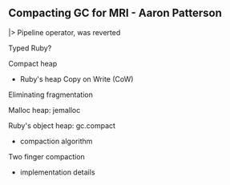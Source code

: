 ## Compacting GC for MRI - Aaron Patterson

|> Pipeline operator, was reverted

Typed Ruby? 

Compact heap

- Ruby's heap
Copy on Write (CoW) 

Eliminating fragmentation

Malloc heap: jemalloc

Ruby's object heap: gc.compact

- compaction algorithm

Two finger compaction

- implementation details